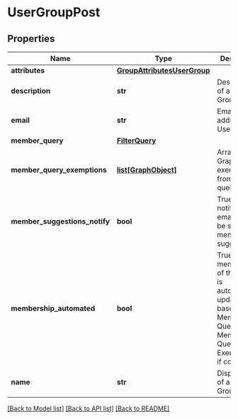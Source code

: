 # UserGroupPost

## Properties
Name | Type | Description | Notes
------------ | ------------- | ------------- | -------------
**attributes** | [**GroupAttributesUserGroup**](GroupAttributesUserGroup.md) |  | [optional] 
**description** | **str** | Description of a User Group | [optional] 
**email** | **str** | Email address of a User Group | [optional] 
**member_query** | [**FilterQuery**](FilterQuery.md) |  | [optional] 
**member_query_exemptions** | [**list[GraphObject]**](GraphObject.md) | Array of GraphObjects exempted from the query | [optional] 
**member_suggestions_notify** | **bool** | True if notification emails are to be sent for membership suggestions. | [optional] 
**membership_automated** | **bool** | True if membership of this group is automatically updated based on the Member Query and Member Query Exemptions, if configured | [optional] 
**name** | **str** | Display name of a User Group. | 

[[Back to Model list]](../README.md#documentation-for-models) [[Back to API list]](../README.md#documentation-for-api-endpoints) [[Back to README]](../README.md)

